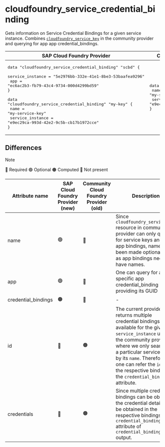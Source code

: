 # cloudfoundry_service_credential_binding

Gets information on Service Credential Bindings for a given service instance. Combines [`cloudfoundry_service_key`](https://github.com/cloudfoundry-community/terraform-provider-cloudfoundry/blob/main/docs/data-sources/service_key.md) in the community provider and querying for app app credential_bindings.

|  SAP Cloud Foundry Provider | Community Cloud Foundry Provider  |
| -- | -- |
| <pre>data "cloudfoundry_service_credential_binding" "scbd" {</br>  service_instance = "5e2976bb-332e-41e1-8be3-53baafea9296"</br>  app              = "ec6ac2b3-fb79-43c4-9734-000d4299bd59"</br>}</br></br>data "cloudfoundry_service_credential_binding" "my-key" {</br>    name             = "my-service-key"</br>    service_instance = "e9ec29ca-993d-42e2-9c5b-cb17b1972cce"</br>}</br></pre>|<pre>data "cloudfoundry_service_key" "my-key" {</br>    name             = "my-service-key"</br>    service_instance = "e9ec29ca-993d-42e2-9c5b-cb17b1972cce"</br>}</br></pre> |

## Differences

> [!NOTE]  
> 🔵 Required  🟢 Optional 🟠 Computed  🔴 Not present

| Attribute name | SAP Cloud Foundry Provider (new)|  Community Cloud Foundry Provider (old) | Description |
| --- | --- | --- | --- |
| name | 🟢 | 🔵 | Since `cloudfoundry_service_key` resource in community provider can only query for service keys and not app bindings, name has been made optional now as app bindings need not have names. |
| app | 🟢 | 🔴 | One can query for a specific app credential_binding by providing its GUID |
| credential_bindings | 🟠 | 🔴 | - |
| id | 🔴 | 🟠 |  The current provider returns multiple credential bindings if available for the given `service_instance` unlike the community provider where we only search for a particular service key by its `name`. Therefore, one can refer the `id` of the respective binding in the `credential_bindings` attribute. |
| credentials |  🔴 |🟠| Since multiple credential bindings can be obtained, the credential details can be obtained in the respective bindings in the `credential_binding` attribute of `credential_bindings` output. |
